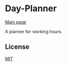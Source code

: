 # Day-Planner
[Main page](https://fzl666.github.io/Day-Planner/)

A planner for working hours.

## License
[MIT](https://choosealicense.com/licenses/mit/)
